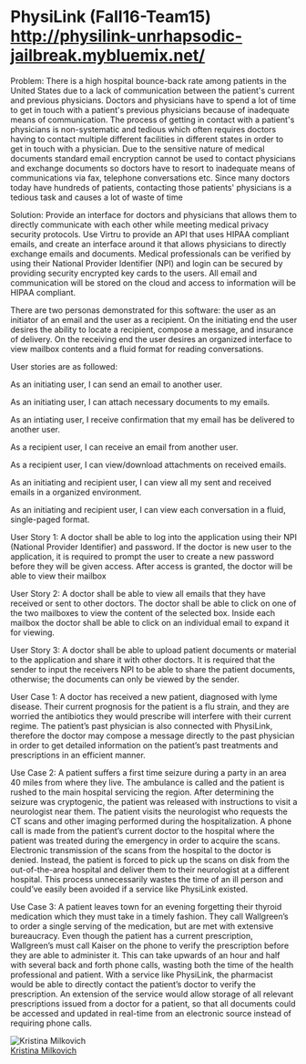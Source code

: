 # PhysiLink (Fall16-Team15) http://physilink-unrhapsodic-jailbreak.mybluemix.net/

Problem: There is a high hospital bounce-back rate among patients in the United States due to a lack of communication between the patient's current and previous physicians. Doctors and physicians have to spend a lot of time to get in touch with a patient's previous physicians because of inadequate means of communication. The process of getting in contact with a patient's physicians is non-systematic and tedious which often requires doctors having to contact multiple different facilities in different states in order to get in touch with a physician. Due to the sensitive nature of medical documents standard email encryption cannot be used to contact physicians and exchange documents so doctors have to resort to inadequate means of communications via fax, telephone conversations etc. Since many doctors today have hundreds of patients, contacting those patients' physicians is a tedious task and causes a lot of waste of time 

Solution: Provide an interface for doctors and physicians that allows them to directly communicate with each other while meeting medical privacy security protocols. Use Virtru to provide an API that uses HIPAA compliant emails, and create an interface around it that allows physicians to directly exchange emails and documents. Medical professionals can be verified by using their National Provider Identifier (NPI) and login can be secured by providing security encrypted key cards to the users. All email and communication will be stored on the cloud and access to information will be HIPAA compliant.

There are two personas demonstrated for this software: the user as an initiator of an email and the user as a recipient. On the initiating end the user desires the ability to locate a recipient, compose a message, and insurance of delivery. On the receiving end the user desires an organized interface to view mailbox contents and a fluid format for reading conversations.

User stories are as followed: 

As an initiating user, I can send an email to another user.

As an initiating user, I can attach necessary documents to my emails. 

As an intiating user, I receive confirmation that my email has be delivered to another user. 

As a recipient user, I can receive an email from another user.

As a recipient user, I can view/download attachments on received emails.  

As an initiating and recipient user, I can view all my sent and received emails in a organized environment.

As an initiating and recipient user, I can view each conversation in a fluid, single-paged format. 


User Story 1:
A doctor shall be able to log into the application using their NPI (National Provider Identifier) and password. If the doctor is new user to the application, it is required to prompt the user to create a new password before they will be given access. After access is granted, the doctor will be able to view their mailbox

User Story 2:
A doctor shall be able to view all emails that they have received or sent to other doctors. The doctor shall be able to click on one of the two mailboxes to view the content of the selected box. Inside each mailbox the doctor shall be able to click on an individual email to expand it for viewing.

User Story 3:
A doctor shall be able to upload patient documents or material to the application and share it with other doctors. It is required that the sender to input the receivers NPI to be able to share the patient documents, otherwise; the documents can only be viewed by the sender.

User Case 1: 
A doctor has received a new patient, diagnosed with lyme disease. Their current prognosis for the patient is a flu strain, and they are worried the antibiotics they would prescribe will interfere with their current regime. The patient’s past physician is also connected with PhysiLink, therefore the doctor may compose a message directly to the past physician in order to get detailed information on the patient’s past treatments and prescriptions in an efficient manner. 

Use Case 2:
A patient suffers a first time seizure during a party in an area 40 miles from where they live. The ambulance is called and the patient is rushed to the main hospital servicing the region. After determining the seizure was cryptogenic, the patient was released with instructions to visit a neurologist near them. The patient visits the neurologist who requests the CT scans and other imaging performed during the hospitalization. A phone call is made from the patient’s current doctor to the hospital where the patient was treated during the emergency in order to acquire the scans. Electronic transmission of the scans from the hospital to the doctor is denied. Instead, the patient is forced to pick up the scans on disk from the out-of-the-area hospital and deliver them to their neurologist at a different hospital. This process unnecessarily wastes the time of an ill person and could’ve easily been avoided if a service like PhysiLink existed.        

Use Case 3:
A patient leaves town for an evening forgetting their thyroid medication which they must take in a timely fashion. They call Wallgreen’s to order a single serving of the medication, but are met with extensive bureaucracy. Even though the patient has a current prescription, Wallgreen’s must call Kaiser on the phone to verify the prescription before they are able to administer it. This can take upwards of an hour and half with several back and forth phone calls, wasting both the time of the health professional and patient. With a service like PhysiLink, the pharmacist would be able to directly contact the patient’s doctor to verify the prescription. An extension of the service would allow storage of all relevant prescriptions issued from a doctor for a patient, so that all documents could be accessed and updated in real-time from an electronic source instead of requiring phone calls.

![Kristina Milkovich](https://avatars3.githubusercontent.com/u/13892374?v=3&s=100)<br />
[Kristina Milkovich](https://github.com/kiteena)
